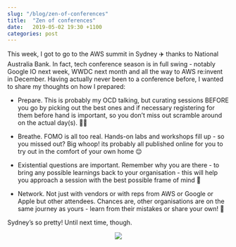 ```yaml
---
slug: "/blog/zen-of-conferences"
title:  "Zen of conferences"
date:   2019-05-02 19:30 +1100
categories: post
---
```


This week, I got to go to the AWS summit in Sydney ✈️ thanks to National Australia Bank. In fact, tech conference season is in full swing - notably Google IO next week, WWDC next month and all the way to AWS re:invent in December. Having actually never been to a conference before, I wanted to share my thoughts on how I prepared:



- Prepare. This is probably my OCD talking, but curating sessions BEFORE you go by picking out the best ones and if necessary registering for them before hand is important, so you don’t miss out scramble around on the actual day(s). 👍🏽



- Breathe. FOMO is all too real. Hands-on labs and workshops fill up - so you missed out? Big whoop! its probably all published online for you to try out in the comfort of your own home 😌



- Existential questions are important. Remember why you are there - to bring any possible learnings back to your organisation - this will help you approach a session with the best possible frame of mind 🎉



- Network. Not just with vendors or with reps from AWS or Google or Apple but other attendees. Chances are, other organisations are on the same journey as yours - learn from their mistakes or share your own! 📱



Sydney’s so pretty! Until next time, though.

<p align="center">
<img src="/images/sydney.jpg">
</p>